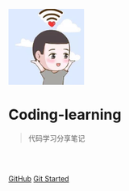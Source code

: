 ![logo](images/logo.jpg)

#  Coding-learning

>  代码学习分享笔记

<br>

<span id="busuanzi_container_site_pv" style='display:none'>
本站总访问量：<span id="busuanzi_value_site_pv"></span> 次
</span>
<span id="busuanzi_container_site_uv" style='display:none'>
  | 本站总访客数：<span id="busuanzi_value_site_uv"></span> 人
</span>

<br>

[GitHub](https://github.com/jackson0714/PassJava-Learning)                                          [Git  Started](README.md)

